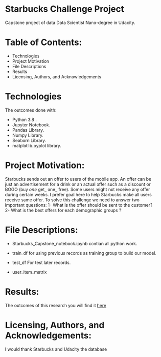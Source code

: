 # Starbucks Challenge Project
Capstone project of data Data Scientist Nano-degree in Udacity.
# Table of Contents:
* Technologies
* Project Motivation
* File Descriptions
* Results
* Licensing, Authors, and Acknowledgements

# Technologies
The outcomes done with:
* Python 3.8 . 
* Jupyter Notebook.
* Pandas Library.
* Numpy Library.
* Seaborn Library.
* matplotlib.pyplot library.
# Project Motivation:
Starbucks sends out an offer to users of the mobile app. An offer can be just an advertisement for a drink or an actual offer such as a discount or BOGO (buy _one_ get_ one_ free). Some users might not receive any offer during certain weeks.
I prefer goal here to help Starbucks make all users receive same offer. To solve this challenge we need to answer two important questions:
1- What is the offer should be sent to the customer? 
2- What is the best offers for each demographic groups ?
# File Descriptions:
* Starbucks_Capstone_notebook.ipynb
contian all python work.

* train_df
for using previous records as training group to build our model.

* test_df
For test later records.

* user_item_matrix
# Results:
The outcomes of this research you will find it [here]()

# Licensing, Authors, and Acknowledgements:
I would thank Starbucks and Udacity the database
